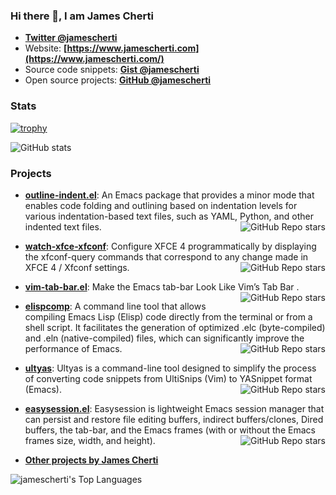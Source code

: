 ### Hi there 👋, I am James Cherti

- **[Twitter @jamescherti](https://twitter.com/jamescherti)**
- Website: **[https://www.jamescherti.com](https://www.jamescherti.com/)**
- Source code snippets: **[Gist @jamescherti](https://gist.github.com/jamescherti)**
- Open source projects: **[GitHub @jamescherti](https://github.com/jamescherti)**

### Stats

[![trophy](https://github-profile-trophy.vercel.app/?username=jamescherti&title=Stars,Commits,Repositories,PullRequest&theme=flat)](https://github.com/ryo-ma/github-profile-trophy)

![GitHub stats](https://github-readme-stats.vercel.app/api?username=jamescherti&show_icons=true&theme=default)

### Projects

- **[outline-indent.el](https://github.com/jamescherti/outline-indent.el)**: An Emacs package that provides a minor mode that enables code folding and outlining based on indentation levels for various indentation-based text files, such as YAML, Python, and other indented text files. <img align="right" alt="GitHub Repo stars" src="https://img.shields.io/github/stars/jamescherti/outline-indent.el?style=social">

- **[watch-xfce-xfconf](https://github.com/jamescherti/watch-xfce-xfconf)**: Configure XFCE 4 programmatically by displaying the xfconf-query commands that correspond to any change made in XFCE 4 / Xfconf settings. <img align="right" alt="GitHub Repo stars" src="https://img.shields.io/github/stars/jamescherti/watch-xfce-xfconf?style=social">

- **[vim-tab-bar.el](https://github.com/jamescherti/vim-tab-bar.el)**: Make the Emacs tab-bar Look Like Vim’s Tab Bar . <img align="right" alt="GitHub Repo stars" src="https://img.shields.io/github/stars/jamescherti/vim-tab-bar.el?style=social">

- **[elispcomp](https://github.com/jamescherti/elispcomp)**: A command line tool that allows compiling Emacs Lisp (Elisp) code directly from the terminal or from a shell script. It facilitates the generation of optimized .elc (byte-compiled) and .eln (native-compiled) files, which can significantly improve the performance of Emacs. <img align="right" alt="GitHub Repo stars" src="https://img.shields.io/github/stars/jamescherti/elispcomp?style=social">

- **[ultyas](https://github.com/jamescherti/ultyas)**: Ultyas is a command-line tool designed to simplify the process of converting code snippets from UltiSnips (Vim) to YASnippet format (Emacs). <img align="right" alt="GitHub Repo stars" src="https://img.shields.io/github/stars/jamescherti/ultyas?style=social">

- **[easysession.el](https://github.com/jamescherti/easysession.el)**: Easysession is lightweight Emacs session manager that can persist and restore file editing buffers, indirect buffers/clones, Dired buffers, the tab-bar, and the Emacs frames (with or without the Emacs frames size, width, and height). <img align="right" alt="GitHub Repo stars" src="https://img.shields.io/github/stars/jamescherti/easysession.el?style=social">

- **[Other projects by James Cherti](https://github.com/jamescherti?tab=repositories&q=&type=source&language=&sort=stargazers)**

![jamescherti's Top Languages](https://github-readme-stats.vercel.app/api/top-langs/?username=jamescherti&theme=default&show_icons=true&hide_border=true&layout=compact)

<div id="header" align="center">
<img src="https://komarev.com/ghpvc/?username=jamescherti&style=for-the-badge&color=orange" alt=""/>
</div>
